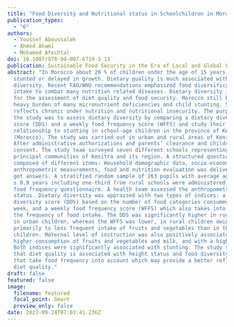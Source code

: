 ```yaml
---
title: "Food Diversity and Nutritional status in Schoolchildren in Morocco "
publication_types:
  - "6"
authors:
  - Youssef Aboussaleh
  - Ahmed Ahami
  - Mohamed Afechtal
doi: 10.1007/978-94-007-6719-5_13
publication: Sustainable Food Security in the Era of Local and Global Environmental Change
abstract: "In Morocco about 20 % of children under the age of 15 years are
  stunted or delayed in growth. Dietary quality is much associated with dietary
  diversity. Recent FAO/WHO recommendations emphasized food diversification
  intake to combat many nutrition related diseases. Dietary diversity is used
  for the assessment of diet quality and food security. Morocco still bears a
  heavy burden of many micronutrient deficiencies and child stunting. Stunting
  reflects chronic under nutrition and nutritional insecurity. The purpose of
  the study was to assess dietary diversity by comparing a dietary diversity
  score (DDS) and a weekly food frequency score (WFFS) and study their
  relationship to stunting in school-age children in the province of Kenitra
  (Morocco). The study was carried out in urban and rural areas of Kenitra.
  After administrative authorizations and parents’ clearance and children’s
  consent. The study team surveyed seven different schools representing all the
  principal communities of Kenitra and its region. A structured questionnaire
  composed of different items: Household demographic data, socio-economic data,
  anthropometric measurements, food and nutrition evaluation was delivered to
  get answers. A stratified random sample of 263 pupils with average age of 12.9
  ± 0.9 years including one-third from rural schools were administered a weekly
  food frequency questionnaire. A health team assessed the anthropometric
  status. Dietary diversity was appraised with two types of indices: a dietary
  diversity score (DDS) based on the number of food categories consumed over a
  week, and a weekly food frequency score (WFFS) which also takes into account
  the frequency of food intake. The DDS was significantly higher in rural than
  in urban children, whereas the WFFS was lower, in rural children owing
  primarily to less frequent intake of fruits and vegetables than in the urban
  children. Maternal level of instruction was also positively associated with a
  higher consumption of fruits and vegetables and milk, and with a higher WFFS.
  Both indices were significantly associated with stunting. The study suggested
  that diet quality is associated with height status and food diversity indices
  that take food frequency into account which may provide a better reflection of
  diet quality."
draft: false
featured: false
image:
  filename: featured
  focal_point: Smart
  preview_only: false
date: 2021-09-24T07:03:41.236Z
---
```

